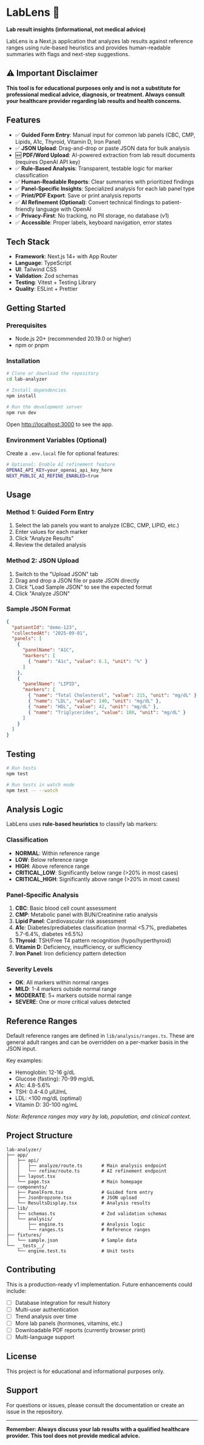 # LabLens 🔬

**Lab result insights (informational, not medical advice)**

LabLens is a Next.js application that analyzes lab results against reference ranges using rule-based heuristics and provides human-readable summaries with flags and next-step suggestions.

## ⚠️ Important Disclaimer

**This tool is for educational purposes only and is not a substitute for professional medical advice, diagnosis, or treatment. Always consult your healthcare provider regarding lab results and health concerns.**

## Features

- ✅ **Guided Form Entry**: Manual input for common lab panels (CBC, CMP, Lipids, A1c, Thyroid, Vitamin D, Iron Panel)
- ✅ **JSON Upload**: Drag-and-drop or paste JSON data for bulk analysis
- 🆕 **PDF/Word Upload**: AI-powered extraction from lab result documents (requires OpenAI API key)
- ✅ **Rule-Based Analysis**: Transparent, testable logic for marker classification
- ✅ **Human-Readable Reports**: Clear summaries with prioritized findings
- ✅ **Panel-Specific Insights**: Specialized analysis for each lab panel type
- ✅ **Print/PDF Export**: Save or print analysis reports
- ✅ **AI Refinement (Optional)**: Convert technical findings to patient-friendly language with OpenAI
- ✅ **Privacy-First**: No tracking, no PII storage, no database (v1)
- ✅ **Accessible**: Proper labels, keyboard navigation, error states

## Tech Stack

- **Framework**: Next.js 14+ with App Router
- **Language**: TypeScript
- **UI**: Tailwind CSS
- **Validation**: Zod schemas
- **Testing**: Vitest + Testing Library
- **Quality**: ESLint + Prettier

## Getting Started

### Prerequisites

- Node.js 20+ (recommended 20.19.0 or higher)
- npm or pnpm

### Installation

```bash
# Clone or download the repository
cd lab-analyzer

# Install dependencies
npm install

# Run the development server
npm run dev
```

Open [http://localhost:3000](http://localhost:3000) to see the app.

### Environment Variables (Optional)

Create a `.env.local` file for optional features:

```bash
# Optional: Enable AI refinement feature
OPENAI_API_KEY=your_openai_api_key_here
NEXT_PUBLIC_AI_REFINE_ENABLED=true
```

## Usage

### Method 1: Guided Form Entry

1. Select the lab panels you want to analyze (CBC, CMP, LIPID, etc.)
2. Enter values for each marker
3. Click "Analyze Results"
4. Review the detailed analysis

### Method 2: JSON Upload

1. Switch to the "Upload JSON" tab
2. Drag and drop a JSON file or paste JSON directly
3. Click "Load Sample JSON" to see the expected format
4. Click "Analyze JSON"

### Sample JSON Format

```json
{
  "patientId": "demo-123",
  "collectedAt": "2025-09-01",
  "panels": [
    {
      "panelName": "A1C",
      "markers": [
        { "name": "A1c", "value": 6.1, "unit": "%" }
      ]
    },
    {
      "panelName": "LIPID",
      "markers": [
        { "name": "Total Cholesterol", "value": 215, "unit": "mg/dL" },
        { "name": "LDL", "value": 140, "unit": "mg/dL" },
        { "name": "HDL", "value": 42, "unit": "mg/dL" },
        { "name": "Triglycerides", "value": 180, "unit": "mg/dL" }
      ]
    }
  ]
}
```

## Testing

```bash
# Run tests
npm test

# Run tests in watch mode
npm test -- --watch
```

## Analysis Logic

LabLens uses **rule-based heuristics** to classify lab markers:

### Classification
- **NORMAL**: Within reference range
- **LOW**: Below reference range
- **HIGH**: Above reference range
- **CRITICAL_LOW**: Significantly below range (>20% in most cases)
- **CRITICAL_HIGH**: Significantly above range (>20% in most cases)

### Panel-Specific Analysis

1. **CBC**: Basic blood cell count assessment
2. **CMP**: Metabolic panel with BUN/Creatinine ratio analysis
3. **Lipid Panel**: Cardiovascular risk assessment
4. **A1c**: Diabetes/prediabetes classification (normal <5.7%, prediabetes 5.7-6.4%, diabetes ≥6.5%)
5. **Thyroid**: TSH/Free T4 pattern recognition (hypo/hyperthyroid)
6. **Vitamin D**: Deficiency, insufficiency, or sufficiency
7. **Iron Panel**: Iron deficiency pattern detection

### Severity Levels
- **OK**: All markers within normal ranges
- **MILD**: 1-4 markers outside normal range
- **MODERATE**: 5+ markers outside normal range
- **SEVERE**: One or more critical values detected

## Reference Ranges

Default reference ranges are defined in `lib/analysis/ranges.ts`. These are general adult ranges and can be overridden on a per-marker basis in the JSON input.

Key examples:
- Hemoglobin: 12-16 g/dL
- Glucose (fasting): 70-99 mg/dL
- A1c: 4.8-5.6%
- TSH: 0.4-4.0 µIU/mL
- LDL: <100 mg/dL (optimal)
- Vitamin D: 30-100 ng/mL

*Note: Reference ranges may vary by lab, population, and clinical context.*

## Project Structure

```
lab-analyzer/
├── app/
│   ├── api/
│   │   ├── analyze/route.ts       # Main analysis endpoint
│   │   └── refine/route.ts        # AI refinement endpoint
│   ├── layout.tsx
│   └── page.tsx                   # Main homepage
├── components/
│   ├── PanelForm.tsx              # Guided form entry
│   ├── JsonDropzone.tsx           # JSON upload
│   └── ResultsDisplay.tsx         # Analysis results
├── lib/
│   ├── schemas.ts                 # Zod validation schemas
│   └── analysis/
│       ├── engine.ts              # Analysis logic
│       └── ranges.ts              # Reference ranges
├── fixtures/
│   └── sample.json                # Sample data
└── __tests__/
    └── engine.test.ts             # Unit tests
```

## Contributing

This is a production-ready v1 implementation. Future enhancements could include:

- [ ] Database integration for result history
- [ ] Multi-user authentication
- [ ] Trend analysis over time
- [ ] More lab panels (hormones, vitamins, etc.)
- [ ] Downloadable PDF reports (currently browser print)
- [ ] Multi-language support

## License

This project is for educational and informational purposes only.

## Support

For questions or issues, please consult the documentation or create an issue in the repository.

---

**Remember: Always discuss your lab results with a qualified healthcare provider. This tool does not provide medical advice.**
